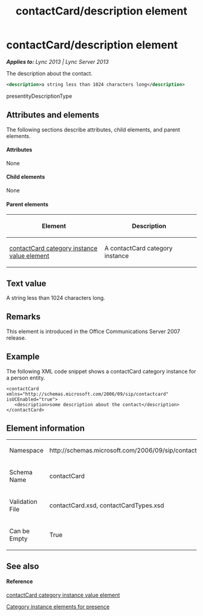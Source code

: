 ﻿---
title: contactCard/description element
TOCTitle: contactCard/description element
ms:assetid: b7171a08-0c72-4899-b8ed-523340640614
ms:mtpsurl: https://msdn.microsoft.com/en-us/library/Dn454713(v=office.15)
ms:contentKeyID: 57093400
ms.date: 07/24/2014
mtps_version: v=office.15
dev_langs:
- xml
---

# contactCard/description element


_**Applies to:** Lync 2013 | Lync Server 2013_

The description about the contact.

``` xml
<description>a string less than 1024 characters long</description>
```

presentityDescriptionType

## Attributes and elements

The following sections describe attributes, child elements, and parent elements.

#### Attributes

None

#### Child elements

None

#### Parent elements

<table>
<colgroup>
<col style="width: 50%" />
<col style="width: 50%" />
</colgroup>
<thead>
<tr class="header">
<th><p>Element</p></th>
<th><p>Description</p></th>
</tr>
</thead>
<tbody>
<tr class="odd">
<td><p><a href="contactcard-category-instance-value-element.md">contactCard category instance value element</a></p></td>
<td><p>A contactCard category instance</p></td>
</tr>
</tbody>
</table>


## Text value

A string less than 1024 characters long.

## Remarks

This element is introduced in the Office Communications Server 2007 release.

## Example

The following XML code snippet shows a contactCard category instance for a person entity.

    <contactCard xmlns="http://schemas.microsoft.com/2006/09/sip/contactcard" isUCEnabled="true">
       <description>some description about the contact</description>
    </contactCard>

## Element information

<table>
<colgroup>
<col style="width: 50%" />
<col style="width: 50%" />
</colgroup>
<tbody>
<tr class="odd">
<td><p>Namespace</p></td>
<td><p>http://schemas.microsoft.com/2006/09/sip/contactcard</p></td>
</tr>
<tr class="even">
<td><p>Schema Name</p></td>
<td><p>contactCard</p></td>
</tr>
<tr class="odd">
<td><p>Validation File</p></td>
<td><p>contactCard.xsd, contactCardTypes.xsd</p></td>
</tr>
<tr class="even">
<td><p>Can be Empty</p></td>
<td><p>True</p></td>
</tr>
</tbody>
</table>


## See also

#### Reference

[contactCard category instance value element](contactcard-category-instance-value-element.md)

[Category instance elements for presence](category-instance-elements-for-presence.md)

